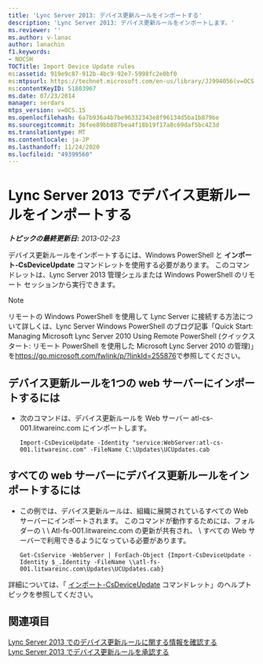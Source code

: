 ```yaml
---
title: 'Lync Server 2013: デバイス更新ルールをインポートする'
description: 'Lync Server 2013: デバイス更新ルールをインポートします。'
ms.reviewer: ''
ms.author: v-lanac
author: lanachin
f1.keywords:
- NOCSH
TOCTitle: Import Device Update rules
ms:assetid: 919e9c87-912b-4bc9-92e7-5998fc2e0bf0
ms:mtpsurl: https://technet.microsoft.com/en-us/library/JJ994056(v=OCS.15)
ms:contentKeyID: 51803967
ms.date: 07/23/2014
manager: serdars
mtps_version: v=OCS.15
ms.openlocfilehash: 6a7b936a4b7be96332343e8f96134d5ba1b879be
ms.sourcegitcommit: 36fee89bb887bea4f18b19f17a8c69daf5bc423d
ms.translationtype: MT
ms.contentlocale: ja-JP
ms.lasthandoff: 11/24/2020
ms.locfileid: "49399560"
---
```

# <a name="import-device-update-rules-in-lync-server-2013"></a>Lync Server 2013 でデバイス更新ルールをインポートする

<div data-xmlns="http://www.w3.org/1999/xhtml">

<div class="topic" data-xmlns="http://www.w3.org/1999/xhtml" data-msxsl="urn:schemas-microsoft-com:xslt" data-cs="https://msdn.microsoft.com/">

<div data-asp="https://msdn2.microsoft.com/asp">



</div>

<div id="mainSection">

<div id="mainBody">

<span> </span>

_**トピックの最終更新日:** 2013-02-23_

デバイス更新ルールをインポートするには、Windows PowerShell と **インポート-CsDeviceUpdate** コマンドレットを使用する必要があります。 このコマンドレットは、Lync Server 2013 管理シェルまたは Windows PowerShell のリモート セッションから実行できます。

<div>


> [!NOTE]  
> リモートの Windows PowerShell を使用して Lync Server に接続する方法について詳しくは、Lync Server Windows PowerShell のブログ記事「Quick Start: Managing Microsoft Lync Server 2010 Using Remote PowerShell (クイックスタート: リモート PowerShell を使用した Microsoft Lync Server 2010 の管理)」を<A href="https://go.microsoft.com/fwlink/p/?linkid=255876">https://go.microsoft.com/fwlink/p/?linkId=255876</A>で参照してください。



</div>

<div>


<div>

## <a name="to-import-device-update-rules-to-a-single-web-server"></a>デバイス更新ルールを1つの web サーバーにインポートするには

  - 次のコマンドは、デバイス更新ルールを Web サーバー atl-cs-001.litwareinc.com にインポートします。
    
        Import-CsDeviceUpdate -Identity "service:WebServer:atl-cs-001.litwareinc.com" -FileName C:\Updates\UCUpdates.cab

</div>

<div>

## <a name="to-import-device-update-rules-to-all-your-web-servers"></a>すべての web サーバーにデバイス更新ルールをインポートするには

  - この例では、デバイス更新ルールは、組織に展開されているすべての Web サーバーにインポートされます。 このコマンドが動作するためには、フォルダーの \\ \\ Atl-fs-001.litwareinc.com の更新が共有され、 \\ すべての Web サーバーで利用できるようになっている必要があります。
    
        Get-CsService -WebServer | ForEach-Object {Import-CsDeviceUpdate -Identity $_.Identity -FileName \\atl-fs-001.litwareinc.com\Updates\UCUpdates.cab}

</div>

詳細については、「 [インポート-CsDeviceUpdate](https://docs.microsoft.com/powershell/module/skype/Import-CsDeviceUpdate) コマンドレット」のヘルプトピックを参照してください。

</div>

<div>

## <a name="see-also"></a>関連項目


[Lync Server 2013 でのデバイス更新ルールに関する情報を確認する](lync-server-2013-view-information-about-device-update-rules.md)  
[Lync Server 2013 でデバイス更新ルールを承認する](lync-server-2013-approve-a-device-update-rule.md)  
  

</div>

</div>

<span> </span>

</div>

</div>

</div>

